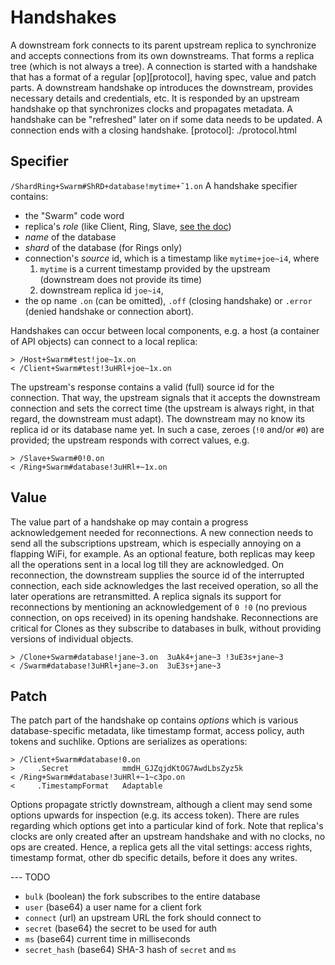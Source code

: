 # Handshakes

A downstream fork connects to its parent upstream replica to synchronize and accepts connections from its own downstreams.
That forms a replica tree (which is not always a tree).
A connection is started with a handshake that has a format of a regular [op][protocol], having spec, value and patch parts.
A downstream handshake op introduces the downstream, provides necessary details and credentials, etc.
It is responded by an upstream handshake op that synchronizes clocks and propagates metadata.
A handshake can be "refreshed" later on if some data needs to be updated.
A connection ends with a closing handshake.
[protocol]: ./protocol.html

## Specifier

`/ShardRing+Swarm#ShRD+database!mytime+˜1.on`
A handshake specifier contains:
* the "Swarm" code word
* replica's *role* (like Client, Ring, Slave, [see the doc][fork])
* *name* of the database
* *shard* of the database (for Rings only)
* connection's *source* id, which is a timestamp like `mytime+joe~i4`, where
    1. `mytime` is a current timestamp provided by the upstream (downstream does not provide its time)
    2. downstream replica id `joe~i4`,
* the op name `.on` (can be omitted), `.off` (closing handshake) or `.error` (denied handshake or connection abort).

Handshakes can occur between local components, e.g. a host (a container of API objects) can connect to a local replica:
```
> /Host+Swarm#test!joe~1x.on
< /Client+Swarm#test!3uHRl+joe~1x.on
```
The upstream's response contains a valid (full) source id for the connection.
That way, the upstream signals that it accepts the downstream connection and sets the correct time (the upstream is always right, in that regard, the downstream must adapt).
The downstream may no know its replica id or its database name yet.
In such a case, zeroes (`!0` and/or `#0`) are provided; the upstream responds with correct values, e.g.
```
> /Slave+Swarm#0!0.on
< /Ring+Swarm#database!3uHRl+~1x.on
```
[fork]: ./fork.html

## Value

The value part of a handshake op may contain a progress acknowledgement needed for reconnections.
A new connection needs to send all the subscriptions upstream, which is especially annoying on a flapping WiFi, for example.
As an optional feature, both replicas may keep all the operations sent in a local log till they are acknowledged.
On reconnection, the downstream supplies the source id of the interrupted connection, each side acknowledges the last received operation, so all the later operations are retransmitted.
A replica signals its support for reconnections by mentioning an acknowledgement of `0 !0` (no previous connection, on ops received) in its opening handshake.
Reconnections are critical for Clones as they subscribe to databases in bulk, without providing versions of individual objects.
```
> /Clone+Swarm#database!jane~3.on  3uAk4+jane~3 !3uE3s+jane~3
< /Swarm#database!3uHRl+jane~3.on  3uE3s+jane~3
```

## Patch

The patch part of the handshake op contains *options* which is various database-specific metadata, like timestamp format, access policy, auth tokens and suchlike.
Options are serializes as operations:
```
> /Client+Swarm#database!0.on
>     .Secret            mmdH_GJZqjdKtOG7AwdLbsZyz5k
< /Ring+Swarm#database!3uHRl+~1~c3po.on
<     .TimestampFormat   Adaptable
```
Options propagate strictly downstream, although a client may send some options upwards for inspection (e.g. its access token).
There are rules regarding which options get into a particular kind of fork.
Note that replica's clocks are only created after an upstream handshake and with no clocks, no ops are created.
Hence, a replica gets all the vital settings: access rights, timestamp format, other db specific details, before it does any writes.

--- TODO

* `bulk` (boolean) the fork subscribes to the entire database
* `user` (base64) a user name for a client fork
* `connect` (url) an upstream URL the fork should connect to
* `secret` (base64) the secret to be used for auth
* `ms` (base64) current time in milliseconds
* `secret_hash` (base64) SHA-3 hash of `secret` and `ms`
